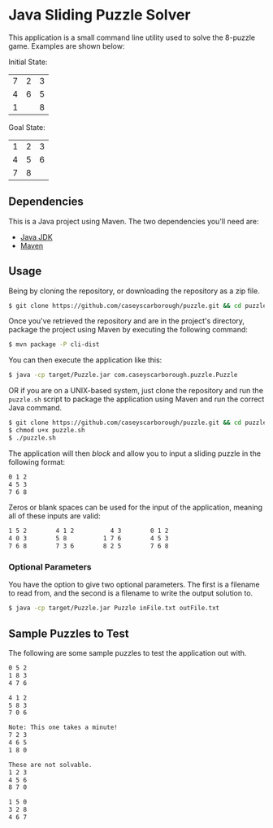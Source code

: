 # Java Sliding Puzzle Solver

This application is a small command line utility used to solve the 8-puzzle game. Examples are shown below:

Initial State:

<table>
<tr><td>7</td><td>2</td><td>3</td></tr>
<tr><td>4</td><td>6</td><td>5</td></tr>
<tr><td>1</td><td> </td><td>8</td></tr>
</table>

Goal State:

<table>
<tr><td>1</td><td>2</td><td>3</td></tr>
<tr><td>4</td><td>5</td><td>6</td></tr>
<tr><td>7</td><td>8</td><td> </td></tr>
</table>

## Dependencies

This is a Java project using Maven. The two dependencies you'll need are:

* [Java JDK](http://www.oracle.com/technetwork/java/javase/downloads/jdk7-downloads-1880260.html)
* [Maven](http://maven.apache.org)

## Usage

Being by cloning the repository, or downloading the repository as a zip file.

```bash
$ git clone https://github.com/caseyscarborough/puzzle.git && cd puzzle
```

Once you've retrieved the repository and are in the project's directory, package the project using Maven by executing the following command:

```bash
$ mvn package -P cli-dist
```

You can then execute the application like this:

```bash
$ java -cp target/Puzzle.jar com.caseyscarborough.puzzle.Puzzle
```

OR if you are on a UNIX-based system, just clone the repository and run the `puzzle.sh` script to package the application using Maven and run the correct Java command.

```bash
$ git clone https://github.com/caseyscarborough/puzzle.git && cd puzzle
$ chmod u+x puzzle.sh
$ ./puzzle.sh
```

The application will then _block_ and allow you to input a sliding puzzle in the following format:

```bash
0 1 2
4 5 3
7 6 8
```

Zeros or blank spaces can be used for the input of the application, meaning all of these inputs are valid:

```bash
1 5 2        4 1 2          4 3        0 1 2
4 0 3        5 8          1 7 6        4 5 3
7 6 8        7 3 6        8 2 5        7 6 8
```

### Optional Parameters

You have the option to give two optional parameters. The first is a filename to read from, and the second is a filename to write the output solution to.

```bash
$ java -cp target/Puzzle.jar Puzzle inFile.txt outFile.txt
```

## Sample Puzzles to Test

The following are some sample puzzles to test the application out with.

```bash
0 5 2
1 8 3
4 7 6

4 1 2
5 8 3
7 0 6

Note: This one takes a minute!
7 2 3
4 6 5
1 8 0

These are not solvable.
1 2 3
4 5 6
8 7 0

1 5 0
3 2 8
4 6 7
```